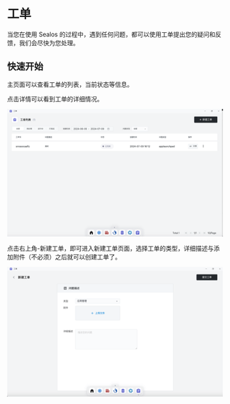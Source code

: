 # 工单

当您在使用 Sealos 的过程中，遇到任何问题，都可以使用工单提出您的疑问和反馈，我们会尽快为您处理。

## 快速开始

主页面可以查看工单的列表，当前状态等信息。

点击详情可以看到工单的详细情况。

![](./images/order-1.png)

点击右上角-新建工单，即可进入新建工单页面，选择工单的类型，详细描述与添加附件（不必须）之后就可以创建工单了。

![](./images/order-2.png)